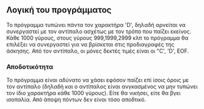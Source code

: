 ## Λογική του προγράμματος
Το πρόγραμμα τυπώνει πάντα τον χαρακτήρα 'D', δηλαδή αρνείται να συνεργαστεί με τον αντίπαλο ασχέτως με τον τρόπο που παίζει εκείνος.
Κάθε 1000 γύρους, στους γύρους 999,1999,2999 κλπ το πρόγραμμα θα επιλέξει να συνεργαστεί για να βρίσκεται στις προδιαγραφές της άσκησης.
Από τον αντίπαλο, οι μόνες δεκτές τιμές είναι οι "C', 'D', EOF.

### Αποδοτικότητα
Το πρόγραμμα είναι αδύνατο να χάσει εφόσον παίζει επί ίσοις όροις με τον αντίπαλο (δηλαδή και ο αντίπαλος είναι ανγκασμένος να μην τυπώνει τον ίδιο χαρακτήρα κάθε 1000 γύρους).
Είτε θα νικήσει, είτε θα βγει ισοπαλία.
Από άποψη πόντων δεν είναι τόσο αποδτικό.
